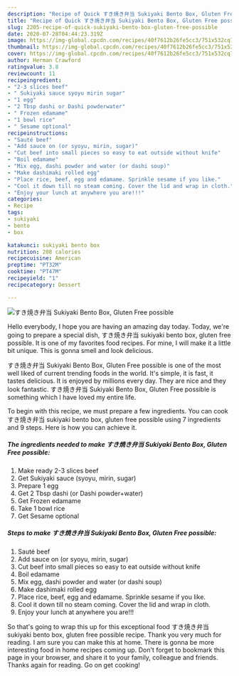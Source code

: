 ```yaml
---
description: "Recipe of Quick すき焼き弁当 Sukiyaki Bento Box, Gluten Free possible"
title: "Recipe of Quick すき焼き弁当 Sukiyaki Bento Box, Gluten Free possible"
slug: 2205-recipe-of-quick-sukiyaki-bento-box-gluten-free-possible
date: 2020-07-28T04:44:23.319Z
image: https://img-global.cpcdn.com/recipes/40f7612b26fe5cc3/751x532cq70/すき焼き弁当-sukiyaki-bento-box-gluten-free-possible-recipe-main-photo.jpg
thumbnail: https://img-global.cpcdn.com/recipes/40f7612b26fe5cc3/751x532cq70/すき焼き弁当-sukiyaki-bento-box-gluten-free-possible-recipe-main-photo.jpg
cover: https://img-global.cpcdn.com/recipes/40f7612b26fe5cc3/751x532cq70/すき焼き弁当-sukiyaki-bento-box-gluten-free-possible-recipe-main-photo.jpg
author: Herman Crawford
ratingvalue: 3.8
reviewcount: 11
recipeingredient:
- "2-3 slices beef"
- " Sukiyaki sauce syoyu mirin sugar"
- "1 egg"
- "2 Tbsp dashi or Dashi powderwater"
- " Frozen edamame"
- "1 bowl rice"
- " Sesame optional"
recipeinstructions:
- "Sauté beef"
- "Add sauce on (or syoyu, mirin, sugar)"
- "Cut beef into small pieces so easy to eat outside without knife"
- "Boil edamame"
- "Mix egg, dashi powder and water (or dashi soup)"
- "Make dashimaki rolled egg"
- "Place rice, beef, egg and edamame. Sprinkle sesame if you like."
- "Cool it down till no steam coming. Cover the lid and wrap in cloth."
- "Enjoy your lunch at anywhere you are!!!"
categories:
- Recipe
tags:
- sukiyaki
- bento
- box

katakunci: sukiyaki bento box 
nutrition: 208 calories
recipecuisine: American
preptime: "PT32M"
cooktime: "PT47M"
recipeyield: "1"
recipecategory: Dessert

---
```



![すき焼き弁当 Sukiyaki Bento Box, Gluten Free possible](https://img-global.cpcdn.com/recipes/40f7612b26fe5cc3/751x532cq70/すき焼き弁当-sukiyaki-bento-box-gluten-free-possible-recipe-main-photo.jpg)

Hello everybody, I hope you are having an amazing day today. Today, we're going to prepare a special dish, すき焼き弁当 sukiyaki bento box, gluten free possible. It is one of my favorites food recipes. For mine, I will make it a little bit unique. This is gonna smell and look delicious.

すき焼き弁当 Sukiyaki Bento Box, Gluten Free possible is one of the most well liked of current trending foods in the world. It's simple, it is fast, it tastes delicious. It is enjoyed by millions every day. They are nice and they look fantastic. すき焼き弁当 Sukiyaki Bento Box, Gluten Free possible is something which I have loved my entire life.




To begin with this recipe, we must prepare a few ingredients. You can cook すき焼き弁当 sukiyaki bento box, gluten free possible using 7 ingredients and 9 steps. Here is how you can achieve it.

<!--inarticleads1-->

##### The ingredients needed to make すき焼き弁当 Sukiyaki Bento Box, Gluten Free possible:

1. Make ready 2-3 slices beef
1. Get  Sukiyaki sauce (syoyu, mirin, sugar)
1. Prepare 1 egg
1. Get 2 Tbsp dashi (or Dashi powder+water)
1. Get  Frozen edamame
1. Take 1 bowl rice
1. Get  Sesame optional




<!--inarticleads2-->

##### Steps to make すき焼き弁当 Sukiyaki Bento Box, Gluten Free possible:

1. Sauté beef
1. Add sauce on (or syoyu, mirin, sugar)
1. Cut beef into small pieces so easy to eat outside without knife
1. Boil edamame
1. Mix egg, dashi powder and water (or dashi soup)
1. Make dashimaki rolled egg
1. Place rice, beef, egg and edamame. Sprinkle sesame if you like.
1. Cool it down till no steam coming. Cover the lid and wrap in cloth.
1. Enjoy your lunch at anywhere you are!!!




So that's going to wrap this up for this exceptional food すき焼き弁当 sukiyaki bento box, gluten free possible recipe. Thank you very much for reading. I am sure you can make this at home. There is gonna be more interesting food in home recipes coming up. Don't forget to bookmark this page in your browser, and share it to your family, colleague and friends. Thanks again for reading. Go on get cooking!
